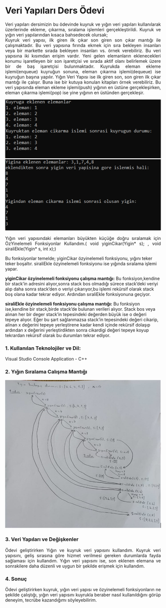 <h1>Veri Yapıları Ders Ödevi</h1>

<p align="justify">Veri yapıları dersimizin bu ödevinde kuyruk ve yığın veri yapıları kullanılarak üzerlerinde ekleme, çıkarma, sıralama işlemleri gerçekleştirildi. Kuyruk ve yığın veri yapılarından kısaca bahsedecek olursak;<br>
Kuyruk veri yapısı, ilk giren ilk çıkar son giren son çıkar mantığı ile çalışmaktadır. Bu veri yapısına fırında ekmek için sıra bekleyen insanları veya bir markette sırada bekleyen insanları vs. örnek verebiliriz. Bu veri yapısına iki kısımdan erişim vardır. Yeni gelen elemanların eklenecekleri konumu işaretleyen bir son işaretçisi ve sırada aktif olanı belirlemek üzere bir de baş işaretçisi bulunmaktadır. Kuyrukda eleman ekleme işlemi(enqueue) kuyruğun sonuna, eleman çıkarma işlemi(dequeue) ise kuyruğun başına yapılır. Yığın Veri Yapısı ise ilk giren son, son giren ilk çıkar mantığı ile çalışır. Buna ise bir kutuya konulan kitapları örnek verebiliriz. Bu veri yapısında eleman ekleme işlemi(push) yığının en üstüne gerçekleşirken, eleman çıkarma işlemi(pop) ise yine yığının en üstünden gerçekleşir. </p>

<img src="images/kuyruk1.PNG">
<br>
<img src="images/yigin1.PNG">

<p align="justify">
Yığın veri yapısındaki elemanları büyükten küçüğe doğru sıralamak için ÖzYinelemeli Fonksiyonlar Kullandım.( void yiginCikar(Yigin* s); , void siraliEkle(Yigin* s, int x);) 

Bu fonksiyonlar temelde; 
yiginCikar özyinelemeli fonksiyonu, yığını teker teker boşaltır.
siraliEkle özyinelemeli fonksiyonu ise yığında sıralama işlemi yapar.

<b>yiginCikar özyinelemeli fonksiyonu çalışma mantığı:</b> Bu fonksiyon,kendine bir stack’in adresini alıyor,sonra stack bos olmadığı sürece stack’deki veriyi alıp daha sonra stack’den o veriyi çıkarıyor,bu işlemi rekürsif olarak stack boş olana kadar tekrar ediyor. Ardından sıraliEkle fonksiyonuna geçiyor.

<b>siraliEkle özyinelemeli fonksiyonu çalışma mantığı:</b> Bu fonksiyon ise,kendine bir stack,birde stack’de bulunan verileri alıyor. Stack bos veya alınan her bir deger stack’in tepesindeki değerden büyük ise o değeri tepeye alıyor. Eğer bu şart sağlanmazsa stack’in tepesindeki değeri cikarip, alinan x değerini tepeye yerleştirene kadar kendi içinde rekürsif dolaşıp ardından x değerini yerleştirdikten sonra cikardigi değeri tepeye koyup tekrardan rekürsif olarak bu durumları tekrar ediyor.

</p>

<h3>1. Kullanılan Teknolojiler ve Dil:</h3> Visual Studio Console Application - C++
<br>

<h3>2. Yığın Sıralama Calışma Mantığı</h3>
<img src="images/calisma.PNG">

<h3>3. Veri Yapıları ve Değişkenler</h3>
<p align="justify">
Ödevi geliştirirken Yığın ve kuyruk veri yapısını kullandım.  Kuyruk veri yapısını, geliş sırasına göre hizmet verilmesi gereken durumlarda fayda sağlaması için kullandım. Yığın veri yapısını ise, son eklenen elemana ve sonrakilere daha düzenli ve uygun bir şekilde erişmek için kullandım.
</p>

<h3>4. Sonuç</h3>
<p align="justify">
Ödevi geliştirirken kuyruk, yığın veri yapısı ve özyinelemeli fonksiyonların ne şekilde çalıştığı, yığın veri yapısını kuyrukla beraber nasıl kullanıldığını görüp deneyim, tecrübe kazandığımı söyleyebilirim.
</p>
